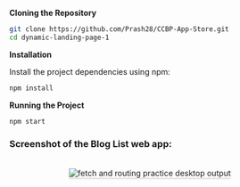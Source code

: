 **Cloning the Repository**

```bash
git clone https://github.com/Prash28/CCBP-App-Store.git
cd dynamic-landing-page-1
```

**Installation**

Install the project dependencies using npm:

```bash
npm install
```


**Running the Project**

```bash
npm start
```

### Screenshot of the Blog List web app:

<br/>
<div style="text-align: center;">
    <img src="https://assets.ccbp.in/frontend/content/react-js/fetch-and-routing-practice-output.gif" alt="fetch and routing practice desktop output" style="max-width:70%;box-shadow:0 2.8px 2.2px rgba(0, 0, 0, 0.12)">
</div>
<br/>
